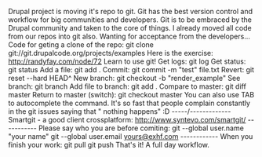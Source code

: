 Drupal project is moving it's repo to git. Git has the best version control and workflow for big communities and developers. Git is to be embraced by the Drupal community and taken to the core of things. I already moved all code from our repos into git also. Wanting for acceptance from the developers... Code for geting a clone of the repo:
git clone git://git.drupalcode.org/projects/examples
Here is the exercise:
http://randyfay.com/node/72
Learn to use git! Get logs:
git log
Get status:
git status
Add a file:
git add .
Commit:
git commit -m "test" file.txt
Revert:
git reset --hard HEAD^
New branch:
git checkout -b "render_example"
See branch:
git branch
Add file to branch:
git add .
Compare to master:
git diff master
Return to master (switch):
git checkout master
You can also use TAB to autocomplete the command. It's so fast that people complain constantly in the git issues saying that " nothing happens" :D -----/------------- Smartgit - a good client crossplatform: http://www.syntevo.com/smartgit/ ----------- Please say who you are before comiting:
git --global user.name "your name"
git --global user.email yours@exhf.com
------------ When you finish your work:
git pull
git push
That's it! A full day workflow.
